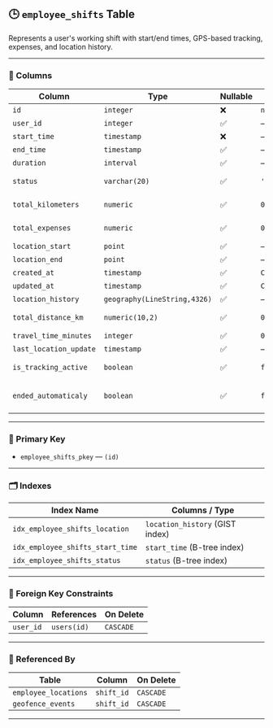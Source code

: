 ## 🕒 `employee_shifts` Table

Represents a user's working shift with start/end times, GPS-based tracking, expenses, and location history.

---

### 🧱 Columns

| Column                 | Type                          | Nullable | Default                                  | Description                            |
|------------------------|-------------------------------|----------|------------------------------------------|----------------------------------------|
| `id`                   | `integer`                     | ❌       | `nextval('employee_shifts_id_seq')`      | Primary key                            |
| `user_id`              | `integer`                     | ✅       | —                                        | References `users(id)`                |
| `start_time`           | `timestamp`                   | ❌       | —                                        | Shift start time                      |
| `end_time`             | `timestamp`                   | ✅       | —                                        | Shift end time                        |
| `duration`             | `interval`                    | ✅       | —                                        | Total shift duration                  |
| `status`               | `varchar(20)`                 | ✅       | `'active'`                               | Shift status (`active`, `completed`, etc.) |
| `total_kilometers`     | `numeric`                     | ✅       | `0`                                      | Total distance in kilometers          |
| `total_expenses`       | `numeric`                     | ✅       | `0`                                      | Total expenses during the shift       |
| `location_start`       | `point`                       | ✅       | —                                        | Starting GPS point                    |
| `location_end`         | `point`                       | ✅       | —                                        | Ending GPS point                      |
| `created_at`           | `timestamp`                   | ✅       | `CURRENT_TIMESTAMP`                      | Record creation time                  |
| `updated_at`           | `timestamp`                   | ✅       | `CURRENT_TIMESTAMP`                      | Last update time                      |
| `location_history`     | `geography(LineString,4326)`  | ✅       | —                                        | Full path of the shift                |
| `total_distance_km`    | `numeric(10,2)`               | ✅       | `0`                                      | Redundant/processed total distance    |
| `travel_time_minutes`  | `integer`                     | ✅       | `0`                                      | Travel time in minutes                |
| `last_location_update` | `timestamp`                   | ✅       | —                                        | Last GPS update time                  |
| `is_tracking_active`   | `boolean`                     | ✅       | `false`                                  | Whether tracking is active            |
| `ended_automaticaly`   | `boolean`                     | ✅       | `false`                                  | Whether the shift ended automatically or not            |

---

### 🔑 Primary Key

- `employee_shifts_pkey` — `(id)`

---

### 🗂️ Indexes

| Index Name                       | Columns / Type                     |
|----------------------------------|------------------------------------|
| `idx_employee_shifts_location`   | `location_history` (GIST index)    |
| `idx_employee_shifts_start_time` | `start_time` (B-tree index)        |
| `idx_employee_shifts_status`     | `status` (B-tree index)            |

---

### 🔗 Foreign Key Constraints

| Column     | References         | On Delete |
|------------|--------------------|-----------|
| `user_id`  | `users(id)`        | `CASCADE` |

---

### 🔁 Referenced By

| Table                | Column     | On Delete |
|----------------------|------------|-----------|
| `employee_locations` | `shift_id` | `CASCADE` |
| `geofence_events`    | `shift_id` | `CASCADE` |

---